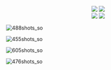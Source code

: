 <div align="center">
  <img src="![138shots_so](https://github.com/user-attachments/assets/5ff4e557-2be8-4786-833d-47e821ca69a6)"> 
  <img src="![699shots_so](https://github.com/user-attachments/assets/fd21c004-4c13-4fd5-97fb-9b26f0e7d3d7)"> 
</div>

<div align="center">
  <img src="![28shots_so](https://github.com/user-attachments/assets/f44eb541-ace5-4098-917b-b49f8b3c6253)"> 
  <img src="![107shots_so](https://github.com/user-attachments/assets/6acffa90-f5a1-4b4a-aa83-8fe85b7f3eef)"> 
</div>

![488shots_so](https://github.com/flowykk/FMKLApp/assets/71427624/a256fadf-2861-4bf7-8246-060c4d99e1e4)

![455shots_so](https://github.com/flowykk/FMKLApp/assets/71427624/e3d4be3a-1d7d-477f-a97d-66e074125492)

![605shots_so](https://github.com/flowykk/FMKLApp/assets/71427624/756b77bd-c16f-4a7a-a67d-a67cf1fe2808)

![476shots_so](https://github.com/flowykk/FMKLApp/assets/71427624/500084b0-1520-4acb-ab0d-072e68b53f36)

